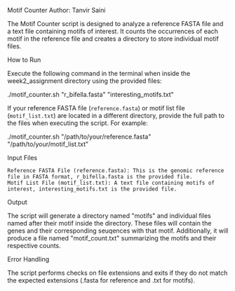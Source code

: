 Motif Counter
Author: Tanvir Saini

The Motif Counter script is designed to analyze a reference FASTA file and a text file containing motifs of interest. It counts the occurrences of each motif in the reference file and creates a directory to store individual motif files.

How to Run

Execute the following command in the terminal when inside the week2_assignment directory using the provided files:

./motif_counter.sh "r_bifella.fasta" "interesting_motifs.txt"

If your reference FASTA file (`reference.fasta`) or motif list file (`motif_list.txt`) are located in a different directory, provide the full path to the files when executing the script. For example:

./motif_counter.sh "/path/to/your/reference.fasta" "/path/to/your/motif_list.txt"

Input Files

    Reference FASTA File (reference.fasta): This is the genomic reference file in FASTA format, r_bifella.fasta is the provided file.
    Motif List File (motif_list.txt): A text file containing motifs of interest, interesting_motifs.txt is the provided file.

Output

The script will generate a directory named "motifs" and individual files named after their motif inside the directory. These files will contain the genes and their corresponding seuqences with that motif. Additionally, it will produce a file named "motif_count.txt" summarizing the motifs and their respective counts.

Error Handling

The script performs checks on file extensions and exits if they do not match the expected extensions (.fasta for reference and .txt for motifs).

